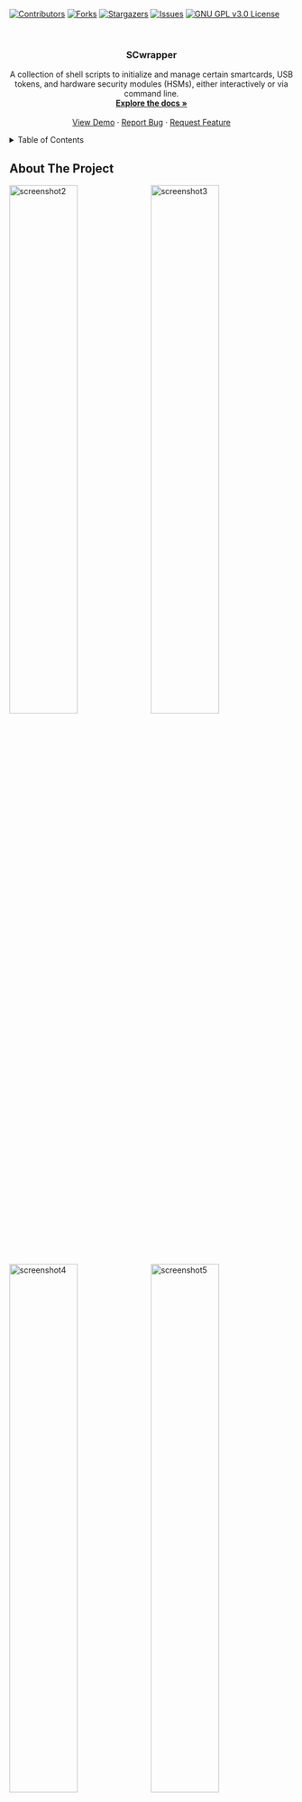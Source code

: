 <!-- Improved compatibility of back to top link: See: https://github.com/othneildrew/Best-README-Template/pull/73 -->
<a name="readme-top"></a>
<!--
*** Thanks for checking out the Best-README-Template. If you have a suggestion
*** that would make this better, please fork the repo and create a pull request
*** or simply open an issue with the tag "enhancement".
*** Don't forget to give the project a star!
*** Thanks again! Now go create something AMAZING! :D
-->



<!-- PROJECT SHIELDS -->
<!--
*** I'm using markdown "reference style" links for readability.
*** Reference links are enclosed in brackets [ ] instead of parentheses ( ).
*** See the bottom of this document for the declaration of the reference variables
*** for contributors-url, forks-url, etc. This is an optional, concise syntax you may use.
*** https://www.markdownguide.org/basic-syntax/#reference-style-links
-->
[![Contributors][contributors-shield]][contributors-url]
[![Forks][forks-shield]][forks-url]
[![Stargazers][stars-shield]][stars-url]
[![Issues][issues-shield]][issues-url]
[![GNU GPL v3.0 License][license-shield]][license-url]
<!-- [![LinkedIn][linkedin-shield]][linkedin-url] -->



<!-- PROJECT LOGO -->
<br />
<div align="center">
  <!-- <a href="https://github.com/fkemser/SCwrapper">
    <img src="images/logo.png" alt="Logo" width="80" height="80">
  </a> -->

<h3 align="center">SCwrapper</h3>

  <p align="center">
    A collection of shell scripts to initialize and manage certain smartcards, USB tokens, and hardware security modules (HSMs), either interactively or via command line.
    <br />
    <a href="https://github.com/fkemser/SCwrapper"><strong>Explore the docs »</strong></a>
    <br />
    <br />
    <a href="https://github.com/fkemser/SCwrapper">View Demo</a>
    ·
    <a href="https://github.com/fkemser/SCwrapper/issues">Report Bug</a>
    ·
    <a href="https://github.com/fkemser/SCwrapper/issues">Request Feature</a>
  </p>
</div>



<!-- TABLE OF CONTENTS -->
<details>
  <summary>Table of Contents</summary>
  <ol>
    <li>
      <a href="#about-the-project">About The Project</a>
      <ul>
        <li><a href="#built-with">Built With</a></li>
        <li><a href="#related-projects">Related Projects</a></li>
        <li><a href="#testing-environment">Testing Environment</a></li>
      </ul>
    </li>
    <li>
      <a href="#getting-started">Getting Started</a>
      <ul>
        <li><a href="#prerequisites">Prerequisites</a></li>
        <li><a href="#mandatory">Mandatory</a></li>
        <li><a href="#interactive-mode-optional">Interactive Mode (optional)</a></li>
        <li><a href="#pinpuk-letter-optional">PIN/PUK Letter (optional)</a></li>
        <li><a href="#opensc-pkcs11-and-smartcard-hsm--nitrokey-hsm-2">OpenSC PKCS#11 and SmartCard-HSM / Nitrokey HSM 2</a></li>
        <li><a href="#opensc-pkcs15">OpenSC PKCS#15</a></li>
        <li><a href="#yubico-yubikey-piv">Yubico YubiKey PIV</a></li>
        <li><a href="#installation">Installation</a></li>
      </ul>
    </li>
    <li><a href="#usage-srcscsh">Usage (/src/sc.sh)</a></li>
    <li><a href="#roadmap">Roadmap</a></li>
    <li><a href="#contributing">Contributing</a></li>
    <li><a href="#license">License</a></li>
    <li><a href="#contact">Contact</a></li>
    <li><a href="#acknowledgments">Acknowledgments</a></li>
  </ol>
</details>



<!-- ABOUT THE PROJECT -->
## About The Project

<img src="res/screenshot2.png" alt="screenshot2" width="49%"/> <img src="res/screenshot3.png" alt="screenshot3" width="49%"/>  
<img src="res/screenshot4.png" alt="screenshot4" width="49%"/> <img src="res/screenshot5.png" alt="screenshot5" width="49%"/>

This project provides a shell script to

- initialize a security token including setting secrets (PIN, PUK, etc.),
- print initial secrets by using a customizable letter template,
- import/export/delete certificates, keys, data objects from/to the token,
- generate public-private key pairs,
- change/reset/unblock PIN,
- and much more.

The script can be controlled either via command-line switches or via an interactive, `dialog`-based interface.

So far, this project supports the following security token:

- Smartcards and token that that are supported by [OpenSC (PKCS#11/PKCS#15)](https://github.com/OpenSC/OpenSC/wiki/Supported-hardware-%28smart-cards-and-USB-tokens%29)
- [SmartCard-HSM / Nitrokey HSM 2](https://github.com/OpenSC/OpenSC/wiki/SmartCardHSM)
- [Yubico YubiKey PIV](https://developers.yubico.com/PIV/Introduction/)

> :information_source: Please note that this project cannot cover all token-specific actions and options. For very specific use cases you should use the tools provided by your token manufacturer.

<p align="right">(<a href="#readme-top">back to top</a>)</p>

### Built With

[![Shell Script][Shell Script-shield]][Shell Script-url]
[![LaTeX][LaTeX-shield]][LaTeX-url]

<p align="right">(<a href="#readme-top">back to top</a>)</p>

### Related Projects

This work includes or is based on other projects:

* [SHtemplate](https://github.com/fkemser/SHtemplate), a template for POSIX-/Bourne-Shell(sh) projects.
* [CUPSwrapper](https://github.com/fkemser/CUPSwrapper), a collection of shell scripts to interactively print and manage printers for local usage.
* [GerLaTeXLetter](https://github.com/fkemser/GerLaTeXLetter), a LaTeX template for business letters (mostly) following German DIN 5008 standard, based on KOMA-Script class `scrlttr2`.
* [TeXLetterCreator](https://github.com/fkemser/TeXLetterCreator), a collection of shell scripts to interactively create and print TeX-based form letters.

<p align="right">(<a href="#readme-top">back to top</a>)</p>

### Testing Environment

The project has been developed and tested on the following system:

| Info | Description
---: | ---
OS | Debian GNU/Linux 12 (bookworm)
Kernel | 5.15.133.1-microsoft-standard-WSL2
Packages | [coreutils (9.1-1)](https://packages.debian.org/bookworm/coreutils)
|| [dash (0.5.12-2)](https://packages.debian.org/bookworm/dash)
|| [dialog (1.3-20230209-1)](https://packages.debian.org/bookworm/dialog)
|| [libc-bin (2.36-9+deb12u3)](https://packages.debian.org/bookworm/libc-bin)
|| [gnutls-bin (3.7.9-2+deb12u2)](https://packages.debian.org/bookworm/gnutls-bin)
|| [libccid (1.5.2-1)](https://packages.debian.org/bookworm/libccid)
|| [opensc (0.23.0-0.3+deb12u1)](https://packages.debian.org/bookworm/opensc)
|| [opensc-pkcs11 (0.23.0-0.3+deb12u1)](https://packages.debian.org/bookworm/opensc-pkcs11)
|| [openssl (3.0.11-1~deb12u2)](https://packages.debian.org/bookworm/openssl)
|| [pcscd (1.9.9-2)](https://packages.debian.org/bookworm/pcscd)
|| [ykcs11 (2.2.0-1.1)](https://packages.debian.org/bookworm/ykcs11)
|| [yubikey-manager (4.0.9-1)](https://packages.debian.org/bookworm/yubikey-manager)

<p align="right">(<a href="#readme-top">back to top</a>)</p>



<!-- GETTING STARTED -->
## Getting Started
### Prerequisites
Please make sure that the following dependencies are installed:

* [PCSClite](https://pcsclite.apdu.fr/)
* [USB PC/SC CCID driver](https://ccid.apdu.fr/)

Additionally, there are some use-case specific dependencies (see sections below):

* [Dialog](https://invisible-island.net/dialog/dialog.html)
* [GnuTLS](https://www.gnutls.org/)
* [OpenSC](https://github.com/OpenSC/OpenSC)
* [OpenSC (PKCS#11 module)](https://github.com/OpenSC/libp11)
* [OpenSSL](https://www.openssl.org/)
* [Yubico PIV tool (PKCS#11 module)](https://developers.yubico.com/yubico-piv-tool/)
* [YubiKey Manager](https://developers.yubico.com/yubikey-manager/)

### Mandatory
```
  Packages: PCSClite, USB PC/SC CCID driver
    Debian: > sudo apt install pcscd libccid
```

### Interactive Mode (optional)
In case you run this script interactively your terminal window must have a size of <100x30> or bigger.

````
  Packages: Dialog
    Debian: > sudo apt install dialog
````

### PIN/PUK Letter (optional)

<a href="res/letter.en.pdf"><img src="res/letter.en.png" alt="letter.en" width="49%"/></a> <a href="res/letter.de.pdf"><img src="res/letter.de.png" alt="letter.de" width="49%"/></a>

This project provides a **LaTeX letter template** (`/tex/sc.tex`), a modified version of [GerLaTeXLetter](https://github.com/fkemser/GerLaTeXLetter).
You can use this template for **priting token-related secrets like PIN, PUK, etc.**.

:warning: To use this feature **please follow all of the following setup instructions before continuing** :warning:
  * [CUPSwrapper](https://github.com/fkemser/CUPSwrapper#prerequisites)
  * [GerLaTeXLetter](https://github.com/fkemser/GerLaTeXLetter#prerequisites)
  * [TeXLetterCreator](https://github.com/fkemser/TeXLetterCreator#prerequisites)

Afterwards, please install some **additional but required CTAN packages**

```sh
tlmgr install environ microtype pgf tcolorbox tikzfill trimspaces
```

**To customize the template** please edit the files within the `/tex` folder. For more information please have a look at [GerLaTeXLetter](https://github.com/fkemser/GerLaTeXLetter#customization). The instructions for `letter.tex` also apply to `sc.tex`.

### OpenSC PKCS#11 and SmartCard-HSM / Nitrokey HSM 2
````
  Packages: GnuTLS, OpenSC, OpenSC (PKCS#11 module)
    Debian: > sudo apt install gnutls-bin opensc opensc-pkcs11
````

### OpenSC PKCS#15
````
  Packages: OpenSC
    Debian: > sudo apt install opensc
````

### SmartCard-HSM / Nitrokey HSM 2
````
  Packages: OpenSSL
    Debian: > sudo apt install openssl
````

### Yubico YubiKey PIV
[PIV PIN-only mode](https://docs.yubico.com/yesdk/users-manual/application-piv/pin-only.html) is currently not supported.

````
  Packages: GnuTLS, Yubico PIV tool (PKCS#11 module), YubiKey Manager
    Debian: > sudo apt install gnutls-bin ykcs11 yubikey-manager
````

<p align="right">(<a href="#readme-top">back to top</a>)</p>

### Installation
1. Make sure that your environment meets the [requirements](#prerequisites).

2. Clone the repo
	```sh
   git clone --recurse-submodules https://github.com/fkemser/SCwrapper.git
   ```

2. Edit the repository configuration file. In case it is empty just keep it as it is, **do not delete it**.
	```sh
   nano ./SCwrapper/etc/sc.cfg.sh
   ```

<p align="right">(<a href="#readme-top">back to top</a>)</p>



<!-- USAGE -->
## Usage (/src/sc.sh)

<img src="res/usage.gif" alt="usage" width="100%"/>

To call the script **interactively**, run `/src/sc.sh` (without further arguments) from your terminal.

For **script mode** run `/src/sc.sh` followed by a list of arguments `--arg1 [<val1>] --arg2 [<val2>] ...`. To get help, run `/src/sc.sh -h`.

```sh
================================================================================
===============================     SYNOPSIS     ===============================
================================================================================

There are multiple ways to run this script:

Interactive mode (without any args):
> ./sc.sh

Classic (script) mode:
> ./sc.sh [ OPTION ]... ACTION

OpenSC PKCS#11         ./sc.sh [ -T opensc-p11 ] [ OPTION ]... ACTION           
(default)                                                                       
                                                                                
                       ACTION := { -h|--help | --change-pin | --change-so-pin | 
                       --connect | --delete | --export <file> | --get <type> |  
                       --import <file> | --initialize | --keypairgen [<file>] | 
                       --list <type> | --p11-get-uri <type> | --reset-pin }     
                                                                                
                       OPTION := { [--data-application-name <name>] |           
                       [--data-oid <oid>] | [-f|--format <format>] | [-i|--id   
                       <id>] | [--key-type <type>] | [-l|--label <label>] |     
                       [-n|--new-pin|--new-puk| --new-so-pin <val>] |           
                       [--password <pwd>] | [-p|--pin <pin>] | [-P|--puk <puk>] 
                       | [-r|--reader <id>] | [-s|--so-pin <so pin>] |          
                       [-S|--so-puk <so puk>] | [-t|--type <type>] }            

OpenSC PKCS#15         ./sc.sh -T opensc-p15 [ OPTION ]... ACTION               
                                                                                
                       ACTION := { -h|--help | --change-pin | --change-puk |    
                       --change-so-pin | --connect | --delete |                 
                       --erase-application <aid> | --erase-card | --export      
                       <file> | --finalize | --get <type> | --import <file> |   
                       --initialize | --keypairgen [<file>] | --list <type> |   
                       --store-pin | --unblock-pin }                            
                                                                                
                       OPTION := { [--data-application-name <name>] |           
                       [--data-oid <oid>] | [-f|--format <format>] | [-i|--id   
                       <id>] | [--key-type <type>] | [-l|--label <label>] |     
                       [-n|--new-pin|--new-puk| --new-so-pin <val>] |           
                       [--opensc-p15-profile <profile>] | [--p15-aid <id>] |    
                       [--p15-auth-id <id>] | [--password <pwd>] | [-p|--pin    
                       <pin>] | [-P|--puk <puk>] | [-r|--reader <id>] |         
                       [-s|--so-pin <so pin>] | [-S|--so-puk <so puk>] |        
                       [-t|--type <type>] }                                     

SmartCard-HSM /        ./sc.sh -T schsm [ OPTION ]... ACTION                    
Nitrokey HSM 2                                                                  
                                                                                
                       ACTION := { -h|--help | --change-pin | --change-so-pin | 
                       --connect | --delete | --export <file> | --get <type> |  
                       --import <file> | --initialize | --keypairgen [<file>] | 
                       --list <type> | --p11-get-uri <type> | --reset-pin |     
                       --schsm-backup <file> | --schsm-dkek-share-create <file> 
                       | --schsm-dkek-share-import <file> | --schsm-restore     
                       <file> }                                                 
                                                                                
                       OPTION := { [-F|--force] | [-f|--format <format>] |      
                       [-i|--id <id>] | [--key-type <type>] | [-l|--label       
                       <label>] | [-n|--new-pin|--new-puk| --new-so-pin <val>]  
                       | [--password <pwd>] | [-p|--pin <pin>] | [-P|--puk      
                       <puk>] | [-r|--reader <id>] | [--schsm-dkek-shares       
                       <int>] | [--schsm-key-reference <id>] |                  
                       [--schsm-pwd-shares-threshold <int>] |                   
                       [--schsm-pwd-shares-total <int>] | [-s|--so-pin <so      
                       pin>] | [-S|--so-puk <so puk>] | [-t|--type <type>] }    

Yubico YubiKey PIV     ./sc.sh -T yubico [ OPTION ]... ACTION                   
                                                                                
                       ACTION := { -h|--help | --change-management-key |        
                       --change-pin | --change-puk | --connect | --delete |     
                       --export <file> | --get <type> | --import <file> |       
                       --initialize | --keypairgen [<file>] | --list <type> |   
                       --p11-get-uri <type> | --unblock-pin }                   
                                                                                
                       OPTION := { [-F|--force] | [-f|--format <format>] |      
                       [--key-type <type>] | [-n|--new-pin|--new-puk|           
                       --new-so-pin <val>] | [--password <pwd>] | [-p|--pin     
                       <pin>] | [--piv-id <id>] | [--piv-slot <id>] | [-P|--puk 
                       <puk>] | [--serial <serial no>] | [-s|--so-pin <so pin>] 
                       | [-S|--so-puk <so puk>] | [-t|--type <type>] |          
                       [--yubico-management-key <key>] |                        
                       [--yubico-new-management-key <key>] |                    
                       [--yubico-pin-policy <pol>] | [--yubico-touch-policy     
                       <pol>] }                                                 

--------------------------------------------------------------------------------
--------------------------------     ACTION     --------------------------------
--------------------------------------------------------------------------------

__________________________ Miscellaneous Token Types ___________________________

Some actions are only allowed with certain token types, see type-specific action lists above.

--change-pin              Change user PIN (requires user PIN). See also         
                          '-p|--pin <pin>' and '-n|--new-pin|--new-puk|         
                          --new-so-pin <val>'.                                  

--change-puk              Change user PUK. Only with '-T opensc-p15' or '-T     
                          yubico'. See also '-P|--puk <puk>' and                
                          '-n|--new-pin|--new-puk|                              
                          --new-so-pin <val>'.                                  

--change-so-pin           Change security officer PIN (SO-PIN). Only with '-T   
                          opensc-p11', '-T opensc-p15', or '-T schsm'. See also 
                          '-s|--so-pin <so pin>' and '-n|--new-pin|--new-puk|   
                          --new-so-pin <val>'.                                  

--connect                 Prompt the user interactively to connect a token.     
                          Returns '0' (token connected) or '1' (no token found).

--delete                  Delete a certificate, key, or data object on the      
                          token. Object type must be specified using '-t|--type 
                          <type>'.                                              
                                                                                
                          ***** OpenSC PKCS#11 ('-T opensc-p11') *****          
                          ***** OpenSC PKCS#15 ('-T opensc-p15') *****          
                          ***** SmartCard-HSM / Nitrokey HSM 2 ('-T schsm')     
                          *****                                                 
                          Use '-p|--pin <pin>' or '-s|--so-pin <so pin>' to     
                          specify the PIN or SO-PIN to use.                     
                                                                                
                            <type> = data                                       
                          Use '--data-oid <oid>' or '--data-application-name    
                          <name>' and '-l|--label <label>' to specify the data  
                          object to delete.                                     
                                                                                
                            <type> != data                                      
                          Use '-i|--id <id>' and/or '-l|--label <label>' (not   
                          with '-T opensc-p15') to specify the object to delete.
                                                                                
                          <type> = { cert | data | privkey | pubkey | secrkey } 
                                                                                
                          ***** OpenSC PKCS#15 ('-T opensc-p15') *****          
                          Use '--p15-aid <id>' to specify the target            
                          application when using multi-application cards.       
                                                                                
                          <type> = { cert | chain | data | privkey | pubkey |   
                          secrkey }                                             
                                                                                
                          ***** Yubico YubiKey PIV ('-T yubico') *****          
                          Use '--piv-slot <id>' to specify the PIV slot to      
                          operate on. Use '--yubico-management-key <key>' to    
                          specify the current management key.                   
                                                                                
                          <type> = { cert }                                     

--export <file>           Export a certificate, public key, or data object from 
                          the token to a <file>. Object type must be specified  
                          using '-t|--type <type>'.                             
                                                                                
                          ***** OpenSC PKCS#11 ('-T opensc-p11') *****          
                          ***** OpenSC PKCS#15 ('-T opensc-p15') *****          
                          ***** SmartCard-HSM / Nitrokey HSM 2 ('-T schsm')     
                          *****                                                 
                                                                                
                            <type> = data                                       
                          Use '-l|--label <label>', '--data-oid <oid>' or       
                          '--data-application-name <name>' to specify the data  
                          object to export.                                     
                                                                                
                            <type> != data                                      
                          Use '-i|--id <id>' and/or '-l|--label <label>' (not   
                          with '-T opensc-p15') to specify the object to export.
                                                                                
                          <type> = { cert | data | pubkey }                     
                                                                                
                          ***** OpenSC PKCS#15 ('-T opensc-p15') *****          
                          Use '-p|--pin <pin>' or '-s|--so-pin <so pin>' to     
                          specify the PIN or SO-PIN to use (only if <type> =    
                          data). Use '--p15-aid <id>' to specify the target     
                          application when using multi-application cards.       
                                                                                
                          <type> = { cert | data | pubkey | sshkey |            
                          sshkey-rfc4716 }                                      
                                                                                
                          ***** Yubico YubiKey PIV ('-T yubico') *****          
                          Use '-f|--format <format>' to specify the             
                          certificate/key format. Use '--piv-slot <id>' to      
                          specify the PIV slot to operate on (only if <type> =  
                          { cert | pubkey }). Use '--piv-id <id>' to specify    
                          the PIV object id (BER-TLV tag) to use (only if       
                          <type> = data). Use '-p|--pin <pin>' to specify the   
                          PIN to use (only if <type> = { data | pubkey }).      
                                                                                
                          <type> = { cert | data | pubkey }                     

--get <type>              Get information about the smartcard or its reader.    
                          Exactly one (1) token must be connected at that time. 
                                                                                
                          ***** OpenSC PKCS#11 ('-T opensc-p11') *****          
                          ***** SmartCard-HSM / Nitrokey HSM 2 ('-T schsm')     
                          *****                                                 
                          ***** Yubico YubiKey PIV ('-T yubico') *****          
                                                                                
                          <type> = { reader | smartcard |                       
                          smartcard-manufacturer | smartcard-model |            
                          smartcard-serial }                                    
                                                                                
                          ***** OpenSC PKCS#15 ('-T opensc-p15') *****          
                                                                                
                          <type> = { reader | smartcard | smartcard-model |     
                          smartcard-serial }                                    

--import <file>           Import a certificate, key, or data object from a      
                          <file> to the token. Object type must be specified    
                          using '-t|--type <type>'. For password-protected      
                          files use '--password <pwd>' to specify/set the       
                          password.                                             
                                                                                
                          ***** OpenSC PKCS#11 ('-T opensc-p11') *****          
                          ***** SmartCard-HSM / Nitrokey HSM 2 ('-T schsm')     
                          *****                                                 
                          Object must be specified via '-i|--id <id>' and/or    
                          '-l|--label <label>'. <file> must be DER-encoded. To  
                          convert from PEM to DER format, just run 'openssl     
                          x509 -in <file_in>.pem -out <file_out>.der -outform   
                          der'. Use '-p|--pin <pin>' to specify the PIN to use. 
                                                                                
                            <type> = data                                       
                          Optionally use '--data-oid <oid>' to specify the data 
                          object's identifier (OID). Optionally use             
                          '--data-application-name <name>' to specify the data  
                          object's application name.                            
                                                                                
                          <type> = { cert | data | privkey | pubkey | secrkey } 
                                                                                
                          ***** OpenSC PKCS#15 ('-T opensc-p15') *****          
                          Use '-p|--pin <pin>' or '-s|--so-pin <so pin>' to     
                          specify the PIN or SO-PIN to use. Use '--p15-aid      
                          <id>' to specify the target application when using    
                          multi-application cards.                              
                                                                                
                            <type> = data                                       
                          Optionally use '-l|--label <label>' to specify object 
                          label (name). Optionally use '--data-oid <oid>' to    
                          specify the data object's identifier (OID).           
                          Optionally use '--data-application-name <name>' to    
                          specify the data object's application name.           
                                                                                
                            <type> != data                                      
                          Optionally use '-i|--id <id>' and/or '-l|--label      
                          <label>' to specify an object. Use '-f|--format       
                          <format>' to specify the certificate/key format.      
                                                                                
                          <type> = { cert | data | privkey | pubkey | secrkey } 
                                                                                
                          ***** Yubico YubiKey PIV ('-T yubico') *****          
                          Use '-f|--format <format>' to specify the             
                          certificate/key format. Use '--piv-slot <id>' to      
                          specify the PIV slot to operate on (only if <type> =  
                          { cert | privkey }). Use '--piv-id <id>' to specify   
                          the PIV object id (BER-TLV tag) to use (only if       
                          <type> = data). Use '--yubico-management-key <key>'   
                          to specify the current management key.                
                                                                                
                          <type> = { cert | data | privkey }                    

--initialize              Initialize token                                      
                                                                                
                          ***** OpenSC PKCS#11 ('-T opensc-p11') *****          
                          Set token label, SO-PIN, and PIN. Object to create or 
                          operate on must be specified via '-l|--label <label>'.
                                                                                
                          Use '-p|--pin <pin>' and '-s|--so-pin <so pin>' to    
                          set PIN and SO-PIN.                                   
                                                                                
                          ***** OpenSC PKCS#15 ('-T opensc-p15') *****          
                          Create initial PKCS#15 data structure. Optionally use 
                          '-l|--label <label>' to specify object label (name).  
                                                                                
                          Use '-p|--pin <pin>', '-P|--puk <puk>', '-s|--so-pin  
                          <so pin>', and '-S|--so-puk <so puk>' to set PIN,     
                          PUK, SO-PIN, and SO-PUK. Please note that certain     
                          models only support one PIN/PUK pair but no           
                          additional SO-PIN/SO-PUK.                             
                                                                                
                          Use '--opensc-p15-profile <profile>' to specify the   
                          OpenSC PKCS#15 profile to load during initialization, 
                          e.g. 'pkcs15+onepin' in case your token only supports 
                          one user PIN/PUK pair but no additional SO-PIN/SO-PUK.
                                                                                
                          With certain models it is necessary to run './sc.sh   
                          --erase-card' before and/or './sc.sh --finalize'      
                          after initialization.                                 
                                                                                
                          ***** SmartCard-HSM / Nitrokey HSM 2 ('-T schsm')     
                          *****                                                 
                          Remove all existing keys, certificates and files. Use 
                          it with '--schsm-dkek-shares <int>' to enable private 
                          key backup/restore, this can not(!) be done at a      
                          later stage.                                          
                                                                                
                          Use '-p|--pin <pin>' and '-s|--so-pin <so pin>' to    
                          set PIN and SO-PIN.                                   
                                                                                
                          ***** Yubico YubiKey PIV ('-T yubico') *****          
                          Wipe all PIV-related data and restore PIV application 
                          to factory settings.                                  
                                                                                
                          Use '-p|--pin <pin>', '-P|--puk <puk>', and           
                          '--yubico-management-key <key>' to set PIN, PUK, and  
                          management key.                                       

--keypairgen [<file>]     Generate a public-private key pair. <file> is only    
                          possible (and mandatory) with '-T yubico'. Optionally 
                          use '--key-type <type>' to specify key type/length.   
                                                                                
                          ***** OpenSC PKCS#11 ('-T opensc-p11') *****          
                          ***** SmartCard-HSM / Nitrokey HSM 2 ('-T schsm')     
                          *****                                                 
                          Object must be specified via '-i|--id <id>' and/or    
                          '-l|--label <label>'. Use '-p|--pin <pin>' to specify 
                          the PIN to use.                                       
                                                                                
                          ***** OpenSC PKCS#15 ('-T opensc-p15') *****          
                          Optionally use '-i|--id <id>' and/or '-l|--label      
                          <label>' to specify an object. Use '-p|--pin <pin>'   
                          or '-s|--so-pin <so pin>' to specify the PIN or       
                          SO-PIN to use. Use '--p15-aid <id>' to specify the    
                          target application when using multi-application cards.
                                                                                
                          ***** Yubico YubiKey PIV ('-T yubico') *****          
                          It is mandatory to set <file> to specify where the    
                          (generated) public key should be saved to. Use        
                          '-f|--format <format>' to specify the certificate/key 
                          format. Use '--piv-slot <id>' to specify the PIV slot 
                          to operate on. Use '--yubico-management-key <key>' to 
                          specify the current management key.                   

--list <type>             List available objects, supported mechanisms, etc.    
                                                                                
                          ***** OpenSC PKCS#11 ('-T opensc-p11') *****          
                          <type> = { algorithm | object | reader }              
                                                                                
                          ***** OpenSC PKCS#15 ('-T opensc-p15') *****          
                          Use '--p15-aid <id>' to specify the target            
                          application when using multi-application cards.       
                                                                                
                          <type> = { algorithm | cert | data | info | object |  
                          privkey | pubkey | reader | secrkey | p15-application 
                          | p15-pin }                                           
                                                                                
                          <type> = { data | privkey | secrkey }                 
                          Use '-p|--pin <pin>' or '-s|--so-pin <so pin>' to     
                          specify the PIN or SO-PIN to use (certain models      
                          only).                                                
                                                                                
                          ***** SmartCard-HSM / Nitrokey HSM 2 ('-T schsm')     
                          *****                                                 
                          <type> = { algorithm | object | reader }              
                                                                                
                          ***** Yubico YubiKey PIV ('-T yubico') *****          
                          <type> = { algorithm | data | info | reader }         

--p11-get-uri <type>      Interactively select a token object and get its       
                          PKCS#11 URI. Only with '-T opensc-p11', '-T schsm',   
                          or '-T yubico'. <type> acts as an object filter,      
                          possible values are:                                  
                                                                                
                                all  :  All available objects                   
                          all-certs  :  All available certificates              
                              certs  :  Only certificates that                  
                                        have an associated                      
                                        private key                             
                           privkeys  :  All available private keys              
                                                                                
                          (default: 'all')                                      

--reset-pin               Reset user PIN (requires SO-PIN). Only with '-T       
                          opensc-p11' or '-T schsm'. See also                   
                          '-n|--new-pin|--new-puk|                              
                          --new-so-pin <val>' and '-s|--so-pin <so pin>'.       

--unblock-pin             Reset user PIN (requires user PUK). Only with '-T     
                          opensc-p11', '-T opensc-p15', or '-T yubico'. See     
                          also '-n|--new-pin|--new-puk|                         
                          --new-so-pin <val>' and '-P|--puk <puk>'.             

________________________________ OpenSC PKCS#15 ________________________________

--erase-application <aid>     Erase PKCS#15 application with the (hexadecimal)  
                              application identifier <aid>, see also '--p15-aid 
                              <id>'. Use '-p|--pin <pin>' or '-s|--so-pin <so   
                              pin>' to specify the PIN or SO-PIN to use.        

--erase-card                  Erase PKCS#15 structure (certain models only).    
                              Use '-p|--pin <pin>' or '-s|--so-pin <so pin>' to 
                              specify the PIN or SO-PIN to use.                 

--finalize                    Finish initialization (certain models only).      
                              Depending on the model this may prevent you from  
                              adding new private/secret keys and/or PIN/PUK     
                              pairs. For further information please have a look 
                              at OpenSC's model-specific wiki pages:            
                                https://github.com/OpenSC/OpenSC/wiki           

--store-pin                   Add another user PIN/PUK pair. Use '-p|--pin      
                              <pin>' and '-P|--puk <puk>' to set PIN and PUK.   
                              Use '--p15-auth-id <id>' to specify the           
                              hexadecimal auth id of PIN/PUK pair to            
                              use/create. Optionally use '-l|--label <label>'   
                              to specify object label (name).                   

________________________ SmartCard-HSM / Nitrokey HSM 2 ________________________

--schsm-backup <file>                Export private key and store it in <file>  
                                     (DKEK-encrypted). Use it with              
                                     '--schsm-key-reference <id>' to specify    
                                     the key (identifier) to use. Use '-p|--pin 
                                     <pin>' to specify the PIN to use.          

--schsm-dkek-share-create <file>     Create an encrypted DKEK share and save it 
                                     into <file>. Please print the file's       
                                     content on paper in case the file gets     
                                     corrupted. To get a printable version, run 
                                     'openssl base64 -in <file>'.               
                                                                                
                                     Use '--password <pwd>' to specify an       
                                     encryption password, otherwise you will be 
                                     prompted for one.                          
                                                                                
                                     Use '--schsm-pwd-shares-threshold <int>'   
                                     and '--schsm-pwd-shares-total <int>' to    
                                     establish an n-of-m threshold scheme. Do   
                                     not(!) use '--password <pwd>' in this      
                                     case, you will be prompted for the         
                                     password shares. See also:                 
                                     https://github.com/OpenSC/OpenSC/wiki/Smart
                                     CardHSM#using-a-n-of-m-threshold-scheme    

--schsm-dkek-share-import <file>     Decrypt and write DKEK share from <file>   
                                     to the HSM.                                
                                                                                
                                     Use '--password <pwd>' to specify the      
                                     decryption password, otherwise you will be 
                                     prompted for one.                          
                                                                                
                                     Use it with '--schsm-pwd-shares-total      
                                     <int>' in case your DKEK share requires    
                                     <int> password shares to restore it. Do    
                                     not(!) use '--password <pwd>' in this      
                                     case, you will be prompted for the         
                                     password shares. See also:                 
                                     https://github.com/OpenSC/OpenSC/wiki/Smart
                                     CardHSM#using-a-n-of-m-threshold-scheme    

--schsm-restore <file>               Restore private key from <file>            
                                     (DKEK-encrypted). Use it with              
                                     '--schsm-key-reference <id>' to specify    
                                     the key reference to use. This mode        
                                     requires running './sc.sh --initialize     
                                     --schsm-dkek-shares <int>' and './sc.sh    
                                     --schsm-dkek-share-import <file>'          
                                     beforehand. Use '-p|--pin <pin>' to        
                                     specify the PIN to use.                    

______________________________ Yubico YubiKey PIV ______________________________

--change-management-key     Change management key. Use '--yubico-management-key 
                            <key>' to specify the current management key. Use   
                            '--yubico-new-management-key <key>' to specify the  
                            new management key.                                 

--------------------------------------------------------------------------------
--------------------------------     OPTION     --------------------------------
--------------------------------------------------------------------------------

__________________________ Miscellaneous Token Types ___________________________

Some options are only allowed with certain token types, see type-specific option lists above.

-T|--token-type <type>             Select the token type to use                 
                                                                                
                                   <type> = { opensc-p11 | opensc-p15 | schsm | 
                                   yubico }                                     
                                                                                
                                   (default: 'opensc-p11')                      

--data-application-name <name>     Specify the application name of the data     
                                   object to import. Only with '-T opensc-p11'  
                                   or '-T opensc-p15'. Run './sc.sh --list      
                                   data' to list all available data objects.    

--data-oid <oid>                   Specify the data object's identifier (OID).  
                                   Run './sc.sh --list data' to list all        
                                   available data objects.                      

-F|--force                         Perform action without any further user      
                                   interaction. Only with '-T schsm             
                                   --schsm-restore <file>' or '-T yubico        
                                   (--initialize|--change-management-key)'.     

-f|--format <format>               Certificate or key format to use. 'pkcs12'   
                                   is only possible with '-T opensc-p15         
                                   --import <file> --type privkey'.             
                                                                                
                                   <format> = { pem | der | pkcs12 }            
                                                                                
                                   (default: 'pem')                             

-i|--id <id>                       ID of the object to create or operate on.    
                                   Run './sc.sh --list object' to list all      
                                   available objects.                           

--key-type <type>                  Type and length of the key to create. Run    
                                   './sc.sh --list algorithm' to get a list of  
                                   algorithms supported by the token. Depending 
                                   on the token type this value must follow one 
                                   of the following forms (without ''):         
                                                                                
                                   ***** OpenSC PKCS#11 ('-T opensc-p11') ***** 
                                   ***** SmartCard-HSM / Nitrokey HSM 2 ('-T    
                                   schsm') *****                                
                                   '<type>:<length>', e.g. 'rsa:4096' or        
                                   'EC:prime256v1'                              
                                                                                
                                   ***** OpenSC PKCS#15 ('-T opensc-p15') ***** 
                                   '<type>/<length>', e.g. 'rsa/2048' or        
                                   'ec/prime256v1'                              
                                                                                
                                   ***** Yubico YubiKey PIV ('-T yubico') ***** 
                                   '<TYPE><length>', e.g. 'RSA2048' or          
                                   'ECCP384'. Only the following values are     
                                   allowed:                                     
                                                                                
                                   Private Key                                  
                                   <type> = { RSA2048 | RSA1024 | ECCP256 |     
                                   ECCP384 }                                    
                                                                                
                                   Management Key                               
                                   <type> = { AES256 | AES192 | AES128 | TDES } 
                                                                                
                                   (default: 'rsa:2048')                        

-l|--label <label>                 Label (name) of the object to operate on (or 
                                   the token label when '--initialize' is       
                                   used). Run './sc.sh --list object' to list   
                                   all available objects.                       

-n|--new-pin|--new-puk|            New user PIN, PUK, or security officer PIN.  
--new-so-pin <val>                 Use this option only in case you change an   
                                   Use this option only in case you change an   
                                   existing value. With '--initialize' or       
                                   '--store-pin' please use other options, e.g. 
                                   '-p|--pin <pin>'. See also (1) and (2).      

--p15-aid <id>                     Set the hexadecimal application id (AID) of  
                                   the PKCS#15 application to bind to. Run      
                                   './sc.sh -T opensc-p15 --list                
                                   p15-application' to list all available       
                                   PKCS#15 applications.                        

--p15-auth-id <id>                 Specify the hexadecimal auth id of the       
                                   PIN/PUK pair to use/create. Run './sc.sh -T  
                                   opensc-p15 --list p15-pin' to list all       
                                   available PKCS#15 PINs.                      

--piv-id <id>                      PIV object identifier (BER-TLV Tag)          
                                                                                
                                   <id> = { 5FC107 | 5FC102 | 5FC105 | 5FC103 | 
                                   5FC106 | 5FC108 | 5FC101 | 5FC10A | 5FC10B | 
                                   5FC109 | 7E | 5FC10C | 5FC10D | 5FC10E |     
                                   5FC10F | 5FC110 | 5FC111 | 5FC112 | 5FC113 | 
                                   5FC114 | 5FC115 | 5FC116 | 5FC117 | 5FC118 | 
                                   5FC119 | 5FC11A | 5FC11B | 5FC11C | 5FC11D | 
                                   5FC11E | 5FC11F | 5FC120 | 5FC121 | 7F61 |   
                                   5FC122 | 5FC123 }                            
                                                                                
                                   See also:                                    
                                     NIST SP 800-73-4 (Section 4.3 "Object      
                                   Identifiers")                                
                                       https://doi.org/10.6028/NIST.SP.800-73-4 
                                     Yubico                                     
                                                                                
                                   https://developers.yubico.com/yubico-piv-tool
                                   /Actions/read_write_objects.html             

--piv-slot <id>                    PIV slot (key reference value)               
                                                                                
                                   <id> = { 04 | 9A | 9C | 9D | 9E | 82 | 83 |  
                                   84 | 85 | 86 | 87 | 88 | 89 | 8A | 8B | 8C | 
                                   8D | 8E | 8F | 90 | 91 | 92 | 93 | 94 | 95 | 
                                   F9 }                                         
                                                                                
                                   See also:                                    
                                     NIST SP 800-73-4 (Section 5.1 "Key         
                                   References")                                 
                                       https://doi.org/10.6028/NIST.SP.800-73-4 
                                     Yubico                                     
                                                                                
                                   https://developers.yubico.com/PIV/Introductio
                                   n/Certificate_slots.html                     

--password <pwd>                   Password for exporting/importing             
                                   password-protected files. See also (1) and   
                                   (2).                                         

-p|--pin <pin>                     (Current or initial) user PIN. See also (1)  
                                   and (2).                                     
                                                                                
                                   ***** OpenSC PKCS#15 ('-T opensc-p15') ***** 
                                   Use '--p15-auth-id <id>' to specify the      
                                   hexadecimal auth id of PIN/PUK pair to       
                                   use/create.                                  

-P|--puk <puk>                     (Current or initial) user PUK. See also (1)  
                                   and (2).                                     
                                                                                
                                   ***** OpenSC PKCS#15 ('-T opensc-p15') ***** 
                                   Use '--p15-auth-id <id>' to specify the      
                                   hexadecimal auth id of PIN/PUK pair to       
                                   use/create.                                  

-r|--reader <id>                   Specify slot/reader to use by its decimal    
                                   ID/index <id>. Run './sc.sh --list reader'   
                                   to list all available slots/readers.         

--serial <serial no>               ***** Yubico YubiKey PIV ('-T yubico') ***** 
                                   Specify token to use by its serial number.   
                                   Run './sc.sh --list reader' to list all      
                                   available tokens.                            

-s|--so-pin <so pin>               (Current or initial) security officer PIN    
                                   (SO-PIN). See also (1) and (2).              
                                                                                
                                   ***** OpenSC PKCS#15 ('-T opensc-p15') ***** 
                                   Use '--p15-auth-id <id>' to specify the      
                                   hexadecimal auth id of PIN/PUK pair to       
                                   use/create.                                  

-S|--so-puk <so puk>               (Current or initial) security officer PUK    
                                   (SO-PUK). See also (1) and (2).              
                                                                                
                                   ***** OpenSC PKCS#15 ('-T opensc-p15') ***** 
                                   Use '--p15-auth-id <id>' to specify the      
                                   hexadecimal auth id of PIN/PUK pair to       
                                   use/create.                                  

-t|--type <type>                   Specify object type. Some types are only     
                                   available with certain token types.          
                                                                                
                                              cert  :  Certificate              
                                              data  :  Data Object              
                                            object  :  (All) Objects            
                                           privkey  :  Private Key              
                                            pubkey  :  Public Key               
                                           secrkey  :  Secret Key               
                                             chain  :  Certificate Chain        
                                            sshkey  :  SSH Key                  
                                    sshkey-rfc4716  :  SSH Key (RFC4716)        
                                         algorithm  :  Supported                
                                                       Mechanisms               
                                                       (algorithms, key         
                                                       lengths, ...)            
                                              info  :  General Information      
                                            reader  :  Available                
                                                       Reader/Slots             
                                   p15-application  :  PKCS#15 Application      
                                           p15-pin  :  PKCS#15 PIN              

________________________________ OpenSC PKCS#15 ________________________________

--opensc-p15-profile <profile>     Specify OpenSC PKCS#15 profile to load       
                                   during initialization in the form of         
                                   '<profile>[+<option>]...', e.g.              
                                   'pkcs15+onepin' in case your token only      
                                   supports one user PIN/PUK pair but no        
                                   separate SO-PIN/SO-PUK.                      
                                                                                
                                   For more information please have a look at   
                                   the manpage by running 'man pkcs15-init',    
                                   parameter "--profile".                       
                                                                                
                                   (default: 'pkcs15')                          

________________________ SmartCard-HSM / Nitrokey HSM 2 ________________________

--schsm-dkek-shares <int>              Specify number of DKEK shares (files)    
                                       that are necessary to recreate the       
                                       Device Key Encryption Key (DKEK). All    
                                       DKEK shares are needed to backup/restore 
                                       the keys. Usually you set <int> to '1'.  
                                       Leave this parameter out or set <int> to 
                                       '' to disable DKEK creation and the key  
                                       backup/restore feature. Set <int> to '0' 
                                       to create a random DKEK meaning that     
                                       keys backed up with this DKEK can only   
                                       be restored in the same HSM. Please do   
                                       not confuse this with DKEK password      
                                       n-of-m threshold scheme. Use './sc.sh    
                                       --schsm-dkek-share-create <file>' to     
                                       create the DKEK share(s).                
                                                                                
                                       (default: '')                            

--schsm-key-reference <id>             Specify key (identifier) to              
                                       backup/restore. Run 'pkcs15-tool --dump' 
                                       to show available keys to backup or free 
                                       reference ids to use for restore (in the 
                                       command's output the relevant value is   
                                       the 'Key ref' field).                    
                                                                                
                                       (default: '1')                           

--schsm-pwd-shares-threshold <int>     Threshold (minimum) number of password   
                                       shares required for deciphering the DKEK 
                                       share                                    
                                                                                
                                       (default: '')                            

--schsm-pwd-shares-total <int>         Total number of password shares used to  
                                       encipher the DKEK share                  
                                                                                
                                       (default: '')                            

______________________________ Yubico YubiKey PIV ______________________________

--yubico-management-key <key>         Specify current management key in hex     
                                      form (without '0x'). Length depends on    
                                      '--key-type <type>', e.g. 32 bytes for    
                                      AES256. See also (1) and (2).             

--yubico-new-management-key <key>     Specify new management key in hex form    
                                      (without '0x'). Length depends on         
                                      '--key-type <type>', e.g. 32 bytes for    
                                      AES256. See also (1) and (2).             

--yubico-pin-policy <pol>             PIN policy, defines if or how often a     
                                      user must confirm key-related operations  
                                      by entering the user PIN. See also:       
                                      https://docs.yubico.com/yesdk/users-manual
                                      /application-piv/pin-touch-policies.html  
                                                                                
                                      Possible values are:                      
                                                                                
                                      default  :  Default                       
                                       always  :  Always                        
                                         once  :  Once (per session)            
                                        never  :  Never                         
                                                                                
                                      (default: 'default')                      

--yubico-touch-policy <pol>           Touch policy, defines if or how often a   
                                      user must confirm key-related operations  
                                      by pushing YubiKey's button. See also:    
                                      https://docs.yubico.com/yesdk/users-manual
                                      /application-piv/pin-touch-policies.html  
                                                                                
                                      Possible values are:                      
                                                                                
                                      default  :  Default                       
                                       always  :  Always                        
                                       cached  :  Cached (A touch is not        
                                                  needed if the YubiKey had     
                                                  been touched within the       
                                                  last 15 seconds.)             
                                        never  :  Never                         
                                                                                
                                      (default: 'default')                      

================================================================================
===============================     EXAMPLES     ===============================
================================================================================

_______________________________ Initialize token _______________________________

export pin="1111"
export puk="123456"
export sopin="123456"
export sopuk="123456"
export password="secret"
export mgmtkey="010203040506070801020304050607080102030405060708"


***** OpenSC PKCS#11 ('-T opensc-p11') *****
./sc.sh -T opensc-p11 --initialize --label mytoken --pin env:pin --so-pin env:sopin


***** OpenSC PKCS#15 ('-T opensc-p15') *****
# Step 1 - Erase PKCS#15 structure (certain models only)
  ./sc.sh -T opensc-p15 --erase-card

# Step 2 - Initialize token (all models)
# Token supports a separate SO-PIN/SO-PUK pair
  ./sc.sh -T opensc-p15 --initialize --pin env:pin --puk env:puk --so-pin env:sopin --so-puk env:sopuk
# Token only supports one PIN/PUK pair
  ./sc.sh -T opensc-p15 --initialize --opensc-p15-profile pkcs15+onepin --pin env:pin --puk env:puk

# Step 3 - Finish initialization (certain models only)
  ./sc.sh -T opensc-p15 --finalize


***** SmartCard-HSM / Nitrokey HSM 2 ('-T schsm') *****
# Initialize without any DKEK (= key backup/restore disabled)
./sc.sh -T schsm --initialize --pin env:pin --so-pin env:sopin

# Initialize with 1 DKEK share, with a single password (no threshold scheme)
./sc.sh -T schsm --initialize --pin env:pin --so-pin env:sopin --schsm-dkek-shares 1
./sc.sh -T schsm --schsm-dkek-share-create dkek-share-1.pbe --password env:password
./sc.sh -T schsm --schsm-dkek-share-import dkek-share-1.pbe

# Initialize with 1 DKEK share and a 2-of-4 threshold scheme
./sc.sh -T schsm --initialize --pin env:pin --so-pin env:sopin --schsm-dkek-shares 1
./sc.sh -T schsm --schsm-dkek-share-create dkek-share-1.pbe --schsm-pwd-shares-threshold 2 --schsm-pwd-shares-total 4
./sc.sh -T schsm --schsm-dkek-share-import dkek-share-1.pbe --schsm-pwd-shares-total 2


***** Yubico YubiKey PIV ('-T yubico') *****
./sc.sh -T yubico --initialize --pin env:pin --puk env:puk --yubico-management-key env:mgmtkey

_______________________ Generate public-private key pair _______________________

***** OpenSC PKCS#11 ('-T opensc-p11') *****
***** SmartCard-HSM / Nitrokey HSM 2 ('-T schsm') *****
./sc.sh -T <...> --keypairgen --id 10 --key-type rsa:2048
./sc.sh -T <...> --keypairgen --label mykey --key-type rsa:2048

***** OpenSC PKCS#15 ('-T opensc-p15') *****
./sc.sh -T opensc-p15 --keypairgen --id 10 --key-type rsa/2048
./sc.sh -T opensc-p15 --keypairgen --label mykey --key-type rsa/2048

***** Yubico YubiKey PIV ('-T yubico') *****
./sc.sh -T yubico --keypairgen "pubkey.pem" --format pem --piv-slot 9A --key-type RSA2048

____________________ Import certificate / key / data object ____________________

***** OpenSC PKCS#11 ('-T opensc-p11') *****
***** SmartCard-HSM / Nitrokey HSM 2 ('-T schsm') *****
./sc.sh -T <...>  --import cert.der   --type cert     --id 10   --label mycert
./sc.sh -T <...>  --import key.der    --type privkey  --id 20   --label mykey
./sc.sh -T <...>  --import data.file  --type data     --id 30   --label mydata

***** OpenSC PKCS#15 ('-T opensc-p15') *****
./sc.sh -T opensc-p15   --import cert.pem   --type cert     --id 10   --label mycert
./sc.sh -T opensc-p15   --import cert.der   --type cert     --id 10   --label mycert  --format der
./sc.sh -T opensc-p15   --import key.pem    --type privkey  --id 20   --label mykey
./sc.sh -T opensc-p15   --import key.p12    --type privkey  --id 20   --label mykey   --format pkcs12
./sc.sh -T opensc-p15   --import data.file  --type data               --label mydata

***** Yubico YubiKey PIV ('-T yubico') *****
./sc.sh -T yubico   --import cert.pem   --type cert     --piv-slot 9A   --format pem
./sc.sh -T yubico   --import key.der    --type privkey  --piv-slot 9A   --format der
./sc.sh -T yubico   --import data.file  --type data     --piv-id 5FC108

_______________________ Export certificate / data object _______________________

***** OpenSC PKCS#11 ('-T opensc-p11') *****
***** SmartCard-HSM / Nitrokey HSM 2 ('-T schsm') *****
./sc.sh -T <...>    --export cert.der   --type cert   ( --id 10 | --label mycert )
./sc.sh -T <...>    --export data.file  --type data   --label mydata

***** OpenSC PKCS#15 ('-T opensc-p15') *****
./sc.sh -T opensc-p15   --export cert.der   --type cert   --id 10
./sc.sh -T opensc-p15   --export data.file  --type data   --label mydata

***** Yubico YubiKey PIV ('-T yubico') *****
./sc.sh -T yubico   --export cert.der   --type cert   --piv-slot 9A   --format der
./sc.sh -T yubico   --export cert.pem   --type cert   --piv-slot 9A   --format pem
./sc.sh -T yubico   --export data.file  --type data   --piv-id 5FC108

____________________ Delete certificate / key / data object ____________________

***** OpenSC PKCS#11 ('-T opensc-p11') *****
***** SmartCard-HSM / Nitrokey HSM 2 ('-T schsm') *****
./sc.sh -T <...>  --delete  --type cert     ( --id 10 | --label mycert )
./sc.sh -T <...>  --delete  --type privkey  ( --id 20 | --label mykey )
./sc.sh -T <...>  --delete  --type data     --label mydata  --data-application-name <name>
./sc.sh -T <...>  --delete  --type data     --data-oid <oid>

***** OpenSC PKCS#15 ('-T opensc-p15') *****
./sc.sh -T opensc-p15   --delete  --type cert     --id 10
./sc.sh -T opensc-p15   --delete  --type privkey  --id 20
./sc.sh -T opensc-p15   --delete  --type data     --label mydata  --data-application-name <name>
./sc.sh -T opensc-p15   --delete  --type data     --data-oid <oid>

***** Yubico YubiKey PIV ('-T yubico') *****
./sc.sh -T yubico --delete --type cert --piv-slot 9A

____________________ PIN Management (Change/Reset/Unblock) _____________________

export oldpin="1111"
export newpin="2222"
export puk="123456"
export sopin="123456"

./sc.sh -T <...> --change-pin  --pin env:oldpin    --new-pin env:newpin
./sc.sh -T <...> --reset-pin   --so-pin env:sopin  --new-pin env:newpin
./sc.sh -T <...> --unblock-pin --puk env:puk       --new-pin env:newpin

_____ Backup and restore private key (SmartCard-HSM / Nitrokey HSM 2 only) _____

./sc.sh -T schsm  --schsm-backup  wrap-key.bin  --schsm-key-reference 1
./sc.sh -T schsm  --schsm-restore wrap-key.bin  --schsm-key-reference 10

================================================================================
================================     NOTES     =================================
================================================================================

_____________________________________ (1) ______________________________________

Minimum/Maximum length and allowed characters depend on the token type and model. For more information please also consult your token's data sheet or manual.

***** OpenSC PKCS#11 ('-T opensc-p11') *****
***** OpenSC PKCS#15 ('-T opensc-p15') *****
PIN:    6 - 8 characters, digits (0-9) only
PUK:    Exactly 8 characters, digits only
SO-PIN: 6 - 8 characters, digits only


***** OpenSC PKCS#15 ('-T opensc-p15') *****
PUK:    8 - 16 (*) characters, digits only
SO-PUK: 8 - 16 (*) characters, digits only

(*) To conform with 'FIPS-201 (PIV Card)' standard it must be exactly 8 characters long.


***** SmartCard-HSM / Nitrokey HSM 2 ('-T schsm') *****
PIN:    6 - 15 bytes, ASCII characters only
PUK:    (not available)
SO-PIN: Exactly 16 hexadecimal (0-9 a-f) characters
Password (DKEK Share): >= 10 characters, any

Firmware versions before 1.0 have some restrictions, e.g.
  - Device has to be reinitialized to reset the user PIN,
    losing all certs/data/keys.
  - Security Officer PIN (SO-PIN) can only be set once(!)
    during first initialization.

See also:
  https://github.com/OpenSC/OpenSC/wiki/SmartCardHSM#using-pkcs11-tool
  https://raymii.org/s/articles/Get_Started_With_The_Nitrokey_HSM.html


***** Yubico YubiKey PIV ('-T yubico') *****
PIN:    6 - 8 bytes, ASCII characters only
PUK:    6 - 8 bytes, any value (ASCII characters only recommended)
Management Key:
        Length depends on the key type ('--key-type <type>').
        Exactly 32 (AES128), 48 (AES192, TDES), 64 (AES256)
        characters, hexadecimal (0-9 a-f) only.

See also:
  https://docs.yubico.com/yesdk/users-manual/application-piv/pin-puk-mgmt-key.html


***** FIPS 201 (PIV Card) *****
PIN:    6 - 8 bytes, only ASCII numbers 0-9 ('0x30' - '0x39')
PUK:    8 bytes, any binary value ('0x00' - '0xFF')

See also:
  NIST SP 800-73-4 (Section "2.4.3 Authentication of an Individual")
  https://doi.org/10.6028/NIST.SP.800-73-4

_____________________________________ (2) ______________________________________

It is highly recommended to pass credentials only via environment variables. To do so, just set this value to 'env:<VAR>' (without '' <>) where <VAR> is your environment variable's name.

Please note that passing credentials in clear-text form can be highly insecure as any other user/process could display the command line of this application by using system utilities like 'ps'.

Example: You would like to pass the password '123456'.

  Via an environment variable (preferred)
    > export mypwd="123456"
    > ... "env:mypwd"

  Directly, in clear-text form (NOT recommended)
    > ... "123456"
```

<p align="right">(<a href="#readme-top">back to top</a>)</p>



<!-- ROADMAP -->
## Roadmap

See the [open issues](https://github.com/fkemser/SCwrapper/issues) for a full list of proposed features (and known issues).

<p align="right">(<a href="#readme-top">back to top</a>)</p>



<!-- CONTRIBUTING -->
## Contributing

Contributions are what make the open source community such an amazing place to learn, inspire, and create. Any contributions you make are **greatly appreciated**.

If you have a suggestion that would make this better, please fork the repo and create a pull request. You can also simply open an issue with the tag "enhancement".
Don't forget to give the project a star! Thanks again!

1. Fork the Project
2. Create your Feature Branch (`git checkout -b feature/AmazingFeature`)
3. Commit your Changes (`git commit -m 'Add some AmazingFeature'`)
4. Push to the Branch (`git push origin feature/AmazingFeature`)
5. Open a Pull Request

<p align="right">(<a href="#readme-top">back to top</a>)</p>



<!-- LICENSE -->
## License

Distributed under the **GNU General Public License v3.0 (or later)**. See [`LICENSE`][license-url] for more information.  

> :warning: The license above does not apply to the files and folders within the library directory `/lib`. Please have a look at the `LICENSE` file located in the root directory of each library to get more information.

> :warning: The license above may not apply to some files within the TeX letter directory `/tex`. Please have a look at the `SPDX-FileCopyrightText` and `SPDX-License-Identifier` headers in each file to get more information.

> :warning: The license above does not apply to the sample logo file `/tex/logo.png`. For more information please have a look at [Logoipsum's terms of license](https://logoipsum.com/license).

<p align="right">(<a href="#readme-top">back to top</a>)</p>



<!-- CONTACT -->
## Contact

Project Link: [https://github.com/fkemser/SCwrapper](https://github.com/fkemser/SCwrapper)

<p align="right">(<a href="#readme-top">back to top</a>)</p>



<!-- ACKNOWLEDGMENTS -->
## Acknowledgments

###
* [Dialog](https://invisible-island.net/dialog/dialog.html)
* [GnuTLS](https://www.gnutls.org/)
* [OpenSC](https://github.com/OpenSC/OpenSC)
* [OpenSC (PKCS#11 module)](https://github.com/OpenSC/libp11)
* [OpenSSL](https://www.openssl.org/)
* [PCSClite](https://pcsclite.apdu.fr/)
* [USB PC/SC CCID driver](https://ccid.apdu.fr/)
* [Yubico PIV tool (PKCS#11 module)](https://developers.yubico.com/yubico-piv-tool/)
* [YubiKey Manager](https://developers.yubico.com/yubikey-manager/)

###
* [The LaTeX Project](https://www.latex-project.org/)
* [TeX Live - TeX Users Group (tug.org)](https://www.tug.org/texlive/)
* [LuaTeX](https://www.luatex.org/)

###
* [environ (CTAN)](https://www.ctan.org/pkg/environ)
* [microtype (CTAN)](https://www.ctan.org/pkg/microtype)
* [pgf (CTAN)](https://www.ctan.org/pkg/pgf)
* [tcolorbox (CTAN)](https://www.ctan.org/pkg/tcolorbox)
* [tikzfill (CTAN)](https://www.ctan.org/pkg/tikzfill)
* [trimspaces (CTAN)](https://www.ctan.org/pkg/trimspaces)

###
* [othneildrew/Best-README-Template](https://github.com/othneildrew/Best-README-Template)
* [Ileriayo/markdown-badges](https://github.com/Ileriayo/markdown-badges)

<p align="right">(<a href="#readme-top">back to top</a>)</p>



<!-- MARKDOWN LINKS & IMAGES -->
<!-- https://www.markdownguide.org/basic-syntax/#reference-style-links -->
[contributors-shield]: https://img.shields.io/github/contributors/fkemser/SCwrapper.svg?style=for-the-badge
[contributors-url]: https://github.com/fkemser/SCwrapper/graphs/contributors
[forks-shield]: https://img.shields.io/github/forks/fkemser/SCwrapper.svg?style=for-the-badge
[forks-url]: https://github.com/fkemser/SCwrapper/network/members
[stars-shield]: https://img.shields.io/github/stars/fkemser/SCwrapper.svg?style=for-the-badge
[stars-url]: https://github.com/fkemser/SCwrapper/stargazers
[issues-shield]: https://img.shields.io/github/issues/fkemser/SCwrapper.svg?style=for-the-badge
[issues-url]: https://github.com/fkemser/SCwrapper/issues
[license-shield]: https://img.shields.io/github/license/fkemser/SCwrapper.svg?style=for-the-badge
[license-url]: https://github.com/fkemser/SCwrapper/blob/main/LICENSE
[linkedin-shield]: https://img.shields.io/badge/-LinkedIn-black.svg?style=for-the-badge&logo=linkedin&colorB=555
[linkedin-url]: https://linkedin.com/in/linkedin_username

[SHlib-url]: https://github.com/fkemser/SHlib
[SHtemplateLIB-url]: https://github.com/fkemser/SHtemplateLIB

[iso639-1-url]: https://en.wikipedia.org/wiki/List_of_ISO_639-1_codes

[LaTeX-shield]: https://img.shields.io/badge/latex-%23008080.svg?style=for-the-badge&logo=latex&logoColor=white
[LaTeX-url]: https://www.latex-project.org/
[Shell Script-shield]: https://img.shields.io/badge/shell_script-%23121011.svg?style=for-the-badge&logo=gnu-bash&logoColor=white
[Shell Script-url]: https://pubs.opengroup.org/onlinepubs/9699919799/
